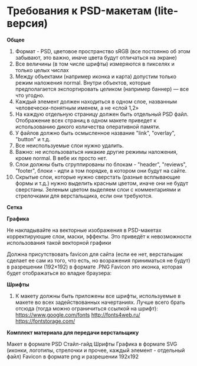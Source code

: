 # Требования к PSD-макетам (lite-версия)

<b>Общее</b>

1. Формат - PSD, цветовое пространство sRGB (все постоянно об этом забывают, это важно, иначе цвета будут отличаться на экране)
2. Все величины (в том числе шрифты) измеряются в пикселях и только целых числах
3. Между объектами (например иконка и карта) допустим только режим наложения normal. Внутри объектов, которые предполагается экспортировать целиком (например баннер) — все что угодно.
4. Каждый элемент должен находиться в одном слое, названным человечески-понятным именем, а не «слой 1,2»
5. На каждую отдельную страницу должен быть отдельный PSD файл. Отображение всех страниц в одном макете приведет к использованию дикого количества оперативной памяти.
6. У файлов должно быть осмысленное название "link", "overlay", "button" и т.д.
7.  Все неиспользуемые слои нужно удалить.
8. Важно: не использоваться никакие другие режимы наложения, кроме normal. В вебе их просто нет.
9. Слои должны быть сгруппированы по блокам - "header", "reviews", "footer", блоки - идти а том порядке, в котором они будут на сайте.
10. Скрытые слои, которые нужно сверстать (разные всплывающие формы и т.д.) нужно выделить красным цветом, иначе они не будут сверстаны. Зеленым цветом выделяем слои с комментариями и стрелочками для верстальщика, если они требуются.

<b> Сетка </b>

<b> Графика </b>

Не накладывайте на векторные изображения в PSD-макетах корректирующие слои, маски, эффекты. Это приведёт к невозможности использования такой векторной графики

Должна присутствовать favicon для сайта (если ее нет, верстальщик сделает ее сам из того, что есть, но возражения приниматься не будут) в разрешении (192×192) в формате .PNG
Favicon это иконка, которая будет отображаться во владке браузера:

<b>Шрифты</b>

1. К макету должны быть приложены все шрифты, используемые в макете во всех задействованных начертаниях.
Лучше всего брать отсюда (тогда можно ограничиться ссылкой на шрифт):
https://www.google.com/fonts
http://fonts4web.ru/
https://fontstorage.com/

<b>Комплект материала для передачи верстальщику</b>

Макет в формате PSD
Стайл-гайд
Шрифты
Графика в формате SVG (иконки, логотипы, стрелочки и прочее, каждый элемент - отдельный файл)
Favicon в формате png и разрешении 192x192


